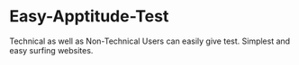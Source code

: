 # Easy-Apptitude-Test
Technical as well as Non-Technical Users can easily give test. Simplest and easy surfing websites.
